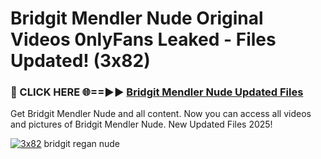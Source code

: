 # Bridgit Mendler Nude Original Videos 0nlyFans Leaked - Files Updated! (3x82)

<h3>🔴 CLICK HERE 🌐==►► <a href="https://tinyurl.com/4mcuefdz" rel="nofollow">Bridgit Mendler Nude Updated Files</a></h3>

Get Bridgit Mendler Nude and all content. Now you can access all videos and pictures of Bridgit Mendler Nude. New Updated Files 2025!

[![3x82](https://i.imgur.com/StAQSOY.gif)](https://tinyurl.com/4mcuefdz)
bridgit regan nude